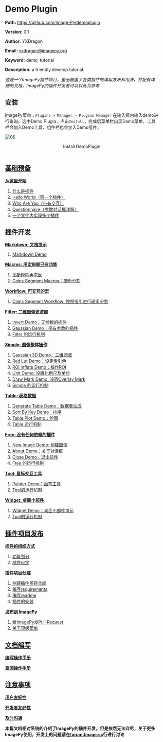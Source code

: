 # Demo Plugin

**Path:** https://github.com/Image-Py/demoplugin

**Version:** 0.1

**Author:** YXDragon

**Email:** yxdragon@imagepy.org

**Keyword:** demo, tutorial

**Description:** a friendly develop tutorial.

*这是一个ImagePy插件项目，里面覆盖了各类插件的编写方法和用法，并配有详细的文档，ImagePy的插件开发者可以以此为参考*



## 安装

ImagePy菜单：`Plugins > Manager > Plugins Manager` 在输入框内输入demo进行查询，选中Demo Plugin，点击`Install`，完成后菜单栏出现Demo菜单，工具栏会加入Demo工具，组件栏也会加入Demo组件。

![06](http://idoc.imagepy.org/demoplugin/06.png)
<div align=center>Install DemoPlugin</div><br>

## [基础预备](doc/start.md)

**[从这里开始](doc/start.md)**

1. [什么是插件](doc/start.md#什么是插件)
2. [Hello World（第一个插件）](doc/start.md#Hello-World)
3. [Who Are You（带有交互）](doc/start.md#Who-Are-You)
4. [Questionnaire（参数对话框详解）](doc/start.md#Questionnaire)
5. [一个文件内实现多个插件](doc/start.md#一个文件内实现多个插件)



## 插件开发

**[Markdown: 文档提示](doc/markdown.md)**

1. [Markdown Demo](doc/markdown.md#MarkDown-Demo)

**[Macros: 用宏串联已有功能](doc/macros.md#Macros)**

1. [高斯模糊再求反](doc/macros.md#高斯模糊再求反)
2. [Coins Segment Macros：硬币分割](doc/macros.md#分割硬币)

**[Workflow: 可交互的宏](doc/workflow.md)**

1. [Coins Segment Workflow: 按照指引进行硬币分割](doc/workflow.md#硬币分割工作流)

**[Filter: 二维图像滤波器](doc/filter.md)**

1. [Invert Demo：无参数的插件](doc/filter.md#Invert)
2. [Gaussian Demo：带有参数的插件](doc/filter.md#Gaussian)
3. [Filter 的运行机制](doc/filter.md#Filter-运行机制)

**[Simple: 图像整体操作](doc/simple.md)**

1. [Gaussian 3D Demo：三维滤波](doc/simple.md#Gaussian3D)
2. [Red Lut Demo：设定索引色](doc/simple.md#SetLUT)
3. [ROI Inflate Demo：操作ROI](doc/simple.md#Inflate-ROI)
4. [Unit Demo: 设置比例尺及单位](doc/simple.md#SEt-Scale-And-Unit)
5. [Draw Mark Demo: 设置Overlay Mark](doc/simple.md#Mark)
6. [Simple 的运行机制](doc/simple.md#Simple-运行机制)

**[Table: 表格数据](doc/table.md)**

1. [Generate Table Demo：数据表生成](doc/table.md#生成成绩单)
2. [Sort By Key Demo：排序](doc/table.md#根据某科成绩排序)
3. [Table Plot Demo：绘图](doc/table.md#绘制柱状图)
4. [Table 运行机制](doc/table.md#Table-运行机制)

**[Free: 没有任何依赖的插件](doc/free.md)**

1. [New Image Demo: 创建图像](doc/free.md#创建图像)
2. [About Demo：关于对话框](doc/free.md#关于对话框)
3. [Close Demo：退出软件](doc/free.md#退出软件)
4. [Free 的运行机制](doc/free.md#Free-的运行机制)

**[Tool: 鼠标交互工具](doc/tool.md)**

1. [Painter Demo：画笔工具](doc/tool.md#画笔工具)
2. [Tool的运行机制](doc/tool.md#Tool-的运行机制)

**[Widget: 桌面小部件](doc/widget.md)**

1. [Widget Demo：桌面小部件演示](doc/widget.md#桌面组件演示)
2. [Tool的运行机制](doc/widget.md#widget-的运行机制)



## [插件项目发布](doc/publish.md)

**[插件的组织方式](doc/publish.md#功能组织)**

1. [功能划分](doc/publish.md#功能组织)
2. [顺序设定](doc/publish.md#功能组织)

**[插件项目创建](doc/publish.md#插件项目创建)**

1. [创建插件项目仓库](doc/publish.md#插件项目创建)
2. [编写requirements](doc/publish.md#插件项目创建)
3. [编写readme](doc/publish.md#插件项目创建)
4. [插件的安装](doc/publish.md#插件项目创建)

**[发布到 ImagePy](doc/publish.md#发布到-ImagePy)**

1. [给ImagePy发Pull Request](doc/publish.md#发布到-ImagePy)
2. [关于顶级菜单](doc/publish.md#发布到-ImagePy)



## [文档编写](doc/document.md)

**[编写操作手册](doc/document.md#编写操作手册)**

**[查阅操作手册](doc/document.md#查阅操作手册)**



## [注意事项](doc/attention.md#注意事项)

**[用户友好性](doc/attention.md#用户友好性)**

**[开发者友好性](doc/attention.md#开发者友好性)**

**[及时沟通](doc/attention.md#及时沟通)**



**本篇文档相对系统的介绍了ImagePy的插件开发，但是依然无法详尽，关于更多ImagePy使用，开发上的问题请在[forum.Image.sc](https://forum.image.sc/)行进行讨论**